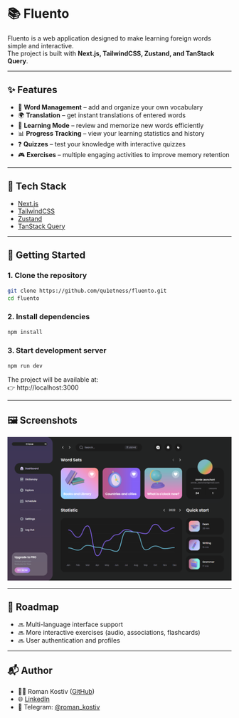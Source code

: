 # 📚 Fluento  

Fluento is a web application designed to make learning foreign words simple and interactive.  
The project is built with **Next.js, TailwindCSS, Zustand, and TanStack Query**.  

---

## ✨ Features  
- 📝 **Word Management** – add and organize your own vocabulary  
- 🌍 **Translation** – get instant translations of entered words  
- 📖 **Learning Mode** – review and memorize new words efficiently  
- 📊 **Progress Tracking** – view your learning statistics and history  
- ❓ **Quizzes** – test your knowledge with interactive quizzes  
- 🎮 **Exercises** – multiple engaging activities to improve memory retention  

---

## 🚀 Tech Stack  
- [Next.js](https://nextjs.org/)  
- [TailwindCSS](https://tailwindcss.com/)  
- [Zustand](https://github.com/pmndrs/zustand)  
- [TanStack Query](https://tanstack.com/query/latest)  

---

## 🔧 Getting Started  

### 1. Clone the repository  
```bash
git clone https://github.com/qu1etness/fluento.git
cd fluento
```

### 2. Install dependencies  
```bash
npm install
```

### 3. Start development server  
```bash
npm run dev
```

The project will be available at:  
👉 http://localhost:3000  

---

## 🖼️ Screenshots  

![Fluento Screenshot](https://github.com/qu1etness/fluento/blob/master/public/assets/images/fluento_preview.png?raw=true)  

---

## 📌 Roadmap  
- 🔜 Multi-language interface support  
- 🔜 More interactive exercises (audio, associations, flashcards)  
- 🔜 User authentication and profiles  

---

## 📬 Author  
- 👨‍💻 Roman Kostiv ([GitHub](https://github.com/qu1etness))  
- 🌐 [LinkedIn](https://www.linkedin.com/in/roman-kostiv-front-end/)  
- 💬 Telegram: [@roman_kostiv](https://t.me/roman_kostiv)  
